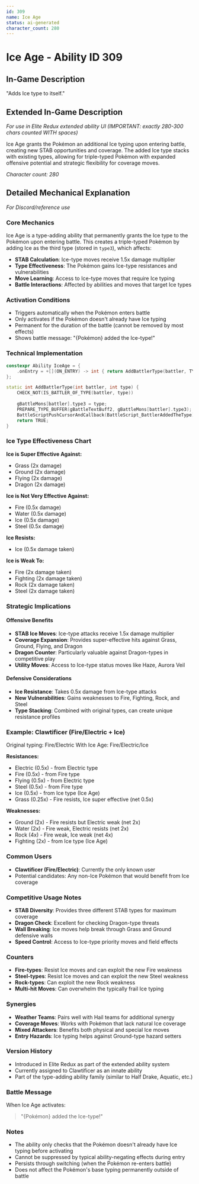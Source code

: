 ```yaml
---
id: 309
name: Ice Age
status: ai-generated
character_count: 280
---
```


# Ice Age - Ability ID 309

## In-Game Description
"Adds Ice type to itself."

## Extended In-Game Description
*For use in Elite Redux extended ability UI (IMPORTANT: exactly 280-300 chars counted WITH spaces)*

Ice Age grants the Pokémon an additional Ice typing upon entering battle, creating new STAB opportunities and coverage. The added Ice type stacks with existing types, allowing for triple-typed Pokémon with expanded offensive potential and strategic flexibility for coverage moves.

*Character count: 280*

## Detailed Mechanical Explanation
*For Discord/reference use*

### Core Mechanics
Ice Age is a type-adding ability that permanently grants the Ice type to the Pokémon upon entering battle. This creates a triple-typed Pokémon by adding Ice as the third type (stored in `type3`), which affects:

- **STAB Calculation**: Ice-type moves receive 1.5x damage multiplier
- **Type Effectiveness**: The Pokémon gains Ice-type resistances and vulnerabilities
- **Move Learning**: Access to Ice-type moves that require Ice typing
- **Battle Interactions**: Affected by abilities and moves that target Ice types

### Activation Conditions
- Triggers automatically when the Pokémon enters battle
- Only activates if the Pokémon doesn't already have Ice typing
- Permanent for the duration of the battle (cannot be removed by most effects)
- Shows battle message: "{Pokémon} added the Ice-type!"

### Technical Implementation
```cpp
constexpr Ability IceAge = {
    .onEntry = +[](ON_ENTRY) -> int { return AddBattlerType(battler, TYPE_ICE); },
};

static int AddBattlerType(int battler, int type) {
    CHECK_NOT(IS_BATTLER_OF_TYPE(battler, type))
    
    gBattleMons[battler].type3 = type;
    PREPARE_TYPE_BUFFER(gBattleTextBuff2, gBattleMons[battler].type3);
    BattleScriptPushCursorAndCallback(BattleScript_BattlerAddedTheType);
    return TRUE;
}
```

### Ice Type Effectiveness Chart
**Ice is Super Effective Against:**
- Grass (2x damage)
- Ground (2x damage) 
- Flying (2x damage)
- Dragon (2x damage)

**Ice is Not Very Effective Against:**
- Fire (0.5x damage)
- Water (0.5x damage)
- Ice (0.5x damage)
- Steel (0.5x damage)

**Ice Resists:**
- Ice (0.5x damage taken)

**Ice is Weak To:**
- Fire (2x damage taken)
- Fighting (2x damage taken)
- Rock (2x damage taken)
- Steel (2x damage taken)

### Strategic Implications

#### Offensive Benefits
- **STAB Ice Moves**: Ice-type attacks receive 1.5x damage multiplier
- **Coverage Expansion**: Provides super-effective hits against Grass, Ground, Flying, and Dragon
- **Dragon Counter**: Particularly valuable against Dragon-types in competitive play
- **Utility Moves**: Access to Ice-type status moves like Haze, Aurora Veil

#### Defensive Considerations
- **Ice Resistance**: Takes 0.5x damage from Ice-type attacks
- **New Vulnerabilities**: Gains weaknesses to Fire, Fighting, Rock, and Steel
- **Type Stacking**: Combined with original types, can create unique resistance profiles

### Example: Clawtificer (Fire/Electric + Ice)
Original typing: Fire/Electric
With Ice Age: Fire/Electric/Ice

**Resistances:**
- Electric (0.5x) - from Electric type
- Fire (0.5x) - from Fire type
- Flying (0.5x) - from Electric type
- Steel (0.5x) - from Fire type
- Ice (0.5x) - from Ice type (Ice Age)
- Grass (0.25x) - Fire resists, Ice super effective (net 0.5x)

**Weaknesses:**
- Ground (2x) - Fire resists but Electric weak (net 2x)
- Water (2x) - Fire weak, Electric resists (net 2x)
- Rock (4x) - Fire weak, Ice weak (net 4x)
- Fighting (2x) - from Ice type (Ice Age)

### Common Users
- **Clawtificer (Fire/Electric)**: Currently the only known user
- Potential candidates: Any non-Ice Pokémon that would benefit from Ice coverage

### Competitive Usage Notes
- **STAB Diversity**: Provides three different STAB types for maximum coverage
- **Dragon Check**: Excellent for checking Dragon-type threats
- **Wall Breaking**: Ice moves help break through Grass and Ground defensive walls
- **Speed Control**: Access to Ice-type priority moves and field effects

### Counters
- **Fire-types**: Resist Ice moves and can exploit the new Fire weakness
- **Steel-types**: Resist Ice moves and can exploit the new Steel weakness
- **Rock-types**: Can exploit the new Rock weakness
- **Multi-hit Moves**: Can overwhelm the typically frail Ice typing

### Synergies
- **Weather Teams**: Pairs well with Hail teams for additional synergy
- **Coverage Moves**: Works with Pokémon that lack natural Ice coverage
- **Mixed Attackers**: Benefits both physical and special Ice moves
- **Entry Hazards**: Ice typing helps against Ground-type hazard setters

### Version History
- Introduced in Elite Redux as part of the extended ability system
- Currently assigned to Clawtificer as an innate ability
- Part of the type-adding ability family (similar to Half Drake, Aquatic, etc.)

### Battle Message
When Ice Age activates:
> "{Pokémon} added the Ice-type!"

### Notes
- The ability only checks that the Pokémon doesn't already have Ice typing before activating
- Cannot be suppressed by typical ability-negating effects during entry
- Persists through switching (when the Pokémon re-enters battle)
- Does not affect the Pokémon's base typing permanently outside of battle